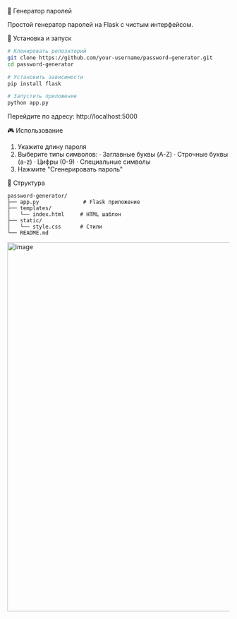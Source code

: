 🔐 Генератор паролей

Простой генератор паролей на Flask с чистым интерфейсом.

🚀 Установка и запуск

```bash
# Клонировать репозиторий
git clone https://github.com/your-username/password-generator.git
cd password-generator

# Установить зависимости
pip install flask

# Запустить приложение
python app.py
```

Перейдите по адресу: http://localhost:5000

🎮 Использование

1. Укажите длину пароля
2. Выберите типы символов:
   · Заглавные буквы (A-Z)
   · Строчные буквы (a-z)
   · Цифры (0-9)
   · Специальные символы
3. Нажмите "Сгенерировать пароль"

📁 Структура

```
password-generator/
├── app.py              # Flask приложение
├── templates/
│   └── index.html     # HTML шаблон
├── static/
│   └── style.css      # Стили
└── README.md
```

<img width="729" height="837" alt="image" src="https://github.com/user-attachments/assets/4c5fd6d8-5889-45fb-9b89-a2b3095f517a" />


